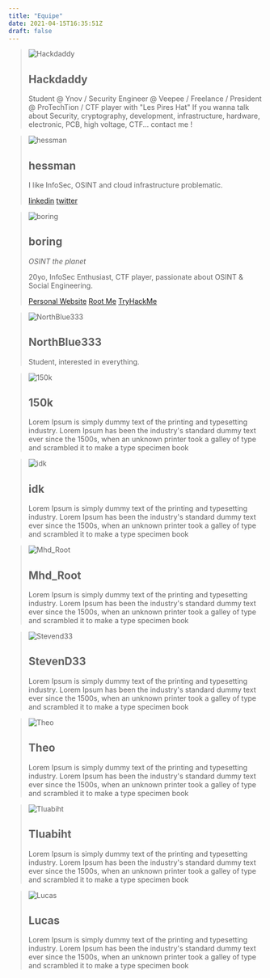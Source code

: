 ```yaml
---
title: "Equipe"
date: 2021-04-15T16:35:51Z
draft: false
---
```


> ![Hackdaddy](https://i.ibb.co/smDSGgK/hackdaddy.png)
> ## Hackdaddy
>
> Student @ Ynov / Security Engineer @ Veepee / Freelance / President @ ProTechTion / CTF player with "Les Pires Hat"
> If you wanna talk about Security, cryptography, development, infrastructure, hardware, electronic, PCB, high voltage, CTF... contact me !

> ![hessman]("https://i.ibb.co/ZGYBWqN/hessman.webp")
> ## hessman
>
> I like InfoSec, OSINT and cloud infrastructure problematic.
>
> [linkedin](https://www.linkedin.com/in/anthony-domingue-930203162/) [twitter](https://twitter.com/domingueanthony)

> ![boring](https://i.ibb.co/vDg6FmW/Sans-titre.png)
> ## boring
> *OSINT the planet*
>
> 20yo, InfoSec Enthusiast, CTF player, passionate about OSINT & Social Engineering.
> 
> [Personal Website](https://pierreceberio.com/) [Root Me](https://www.root-me.org/boring) [TryHackMe](https://tryhackme.com/p/boringthegod)

> ![NorthBlue333]("https://i.ibb.co/7GNCKmw/north.webp")
> ## NorthBlue333
>
> Student, interested in everything.

> ![150k](https://i.ibb.co/f9TfKr0/150k.png)
> ## 150k
>
> Lorem Ipsum is simply dummy text of the printing and typesetting industry. Lorem Ipsum has been the industry's standard dummy text ever since the 1500s, when an unknown printer took a galley of type and scrambled it to make a type specimen book

> ![idk](https://i.ibb.co/0t4JMGP/simon.png)
> ## idk
>
> Lorem Ipsum is simply dummy text of the printing and typesetting industry. Lorem Ipsum has been the industry's standard dummy text ever since the 1500s, when an unknown printer took a galley of type and scrambled it to make a type specimen book

> ![Mhd_Root](https://i.ibb.co/nngbccw/mhd.png)
> ## Mhd_Root
>
> Lorem Ipsum is simply dummy text of the printing and typesetting industry. Lorem Ipsum has been the industry's standard dummy text ever since the 1500s, when an unknown printer took a galley of type and scrambled it to make a type specimen book

> ![Stevend33](https://i.ibb.co/Bs2DHYh/steven.png)
> ## StevenD33
>
> Lorem Ipsum is simply dummy text of the printing and typesetting industry. Lorem Ipsum has been the industry's standard dummy text ever since the 1500s, when an unknown printer took a galley of type and scrambled it to make a type specimen book

> ![Theo](https://i.ibb.co/sWMyqCn/theo.png)
> ## Theo
>
> Lorem Ipsum is simply dummy text of the printing and typesetting industry. Lorem Ipsum has been the industry's standard dummy text ever since the 1500s, when an unknown printer took a galley of type and scrambled it to make a type specimen book

> ![Tluabiht](https://i.ibb.co/qDvdPpK/tibo.png)
> ## Tluabiht
>
> Lorem Ipsum is simply dummy text of the printing and typesetting industry. Lorem Ipsum has been the industry's standard dummy text ever since the 1500s, when an unknown printer took a galley of type and scrambled it to make a type specimen book

> ![Lucas](https://i.ibb.co/8PPQ00T/lucas.png)
> ## Lucas
>
> Lorem Ipsum is simply dummy text of the printing and typesetting industry. Lorem Ipsum has been the industry's standard dummy text ever since the 1500s, when an unknown printer took a galley of type and scrambled it to make a type specimen book
